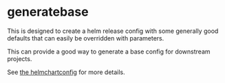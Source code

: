 # generatebase

This is designed to create a helm release config with some generally good defaults that can easily be overridden with parameters.

This can provide a good way to generate a base config for downstream projects.

See [the helmchartconfig](/src/helmchartconfig/) for more details.
